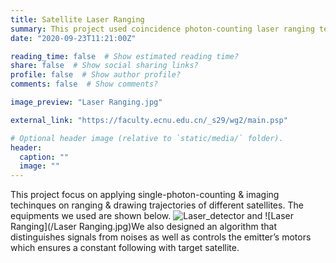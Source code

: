 ```yaml
---
title: Satellite Laser Ranging
summary: This project used coincidence photon-counting laser ranging technique to draw trajectories of several satellites. Advised by Researcher Guang Wu, East China Normal University, Shanghai, China
date: "2020-09-23T11:21:00Z"

reading_time: false  # Show estimated reading time?
share: false  # Show social sharing links?
profile: false  # Show author profile?
comments: false  # Show comments?

image_preview: "Laser Ranging.jpg"

external_link: "https://faculty.ecnu.edu.cn/_s29/wg2/main.psp"

# Optional header image (relative to `static/media/` folder).
header:
  caption: ""
  image: ""
---
```

This project focus on applying single-photon-counting & imaging techinques on ranging & drawing trajectories of different satellites. The equipments we used are shown below. ![Laser_detector](/Laser_detector.jpg) and ![Laser Ranging](/Laser Ranging.jpg)We also designed an algorithm that distinguishes signals from noises as well as controls the emitter’s motors which ensures a constant following with target satellite.
